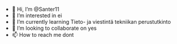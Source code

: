 - 👋 Hi, I’m @Santer11
- 👀 I’m interested in ei
- 🌱 I’m currently learning Tieto- ja viestintä tekniikan perustutkinto
- 💞️ I’m looking to collaborate on yes
- 📫 How to reach me dont

<!---
Santer11/Santer11 is a ✨ special ✨ repository because its `README.md` (this file) appears on your GitHub profile.
You can click the Preview link to take a look at your changes.
--->
